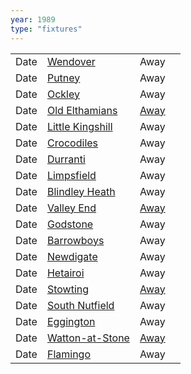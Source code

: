 ```yaml
---
year: 1989
type: "fixtures"
---
```


|  |  |  |  |
|:---|:---|:---|:---|
| Date | [Wendover](/1989/wendover) | Away |
| Date | [Putney](/1989/putney) | Away |
| Date | [Ockley](/1989/ockley) | Away |
| Date | [Old Elthamians](/1989/old-elthamians) | [Away](https://goo.gl/maps/FQbBNZQTFggEmhfv9) |
| Date | [Little Kingshill](/1989/little-kingshill) | Away |
| Date | [Crocodiles](/1989/crocodiles) | Away |
| Date | [Durranti](/1989/durranti) | Away |
| Date | [Limpsfield](/1989/limpsfield) | Away |
| Date | [Blindley Heath](/1989/blindley-heath) | Away |
| Date | [Valley End](/1989valley-end) | [Away](https://goo.gl/maps/nmiXsK8NVvZtpB1GA) |
| Date | [Godstone](/1989/godstone) | Away |
| Date | [Barrowboys](/1989/barrowboys) | Away |
| Date | [Newdigate](/1989/newdigate) | Away |
| Date | [Hetairoi](/1989/hetairoi) | Away |
| Date | [Stowting](/1989/stowting) | [Away](https://goo.gl/maps/3Br4woRQXRqh9Uje8) |
| Date | [South Nutfield](/1989/south-nutfield) | Away |
| Date | [Eggington](/1989/eggington) | Away |
| Date | [Watton-at-Stone](/1989/watton-at-stone) | [Away](https://goo.gl/maps/JPBQawMsjLgYtVHk9) |
| Date | [Flamingo](/1989/flamingo) | Away |